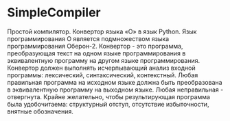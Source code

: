 # SimpleCompiler
Простой компилятор. Конвертор языка «О» в язык Python.
Язык программирования О является подмножеством языка программирования Оберон-2.
Конвертор - это программа, преобразующая текст на одном языке программирования в эквивалентную программу на 
другом языке программирования. Конвертор должен выполнять исчерпывающий анализ входной программы: 
лексический, синтаксический, контекстный. Любая правильная программа на исходном языке должна быть 
преобразована в эквивалентную программу на выходном языке. Любая неправильная - отвергнута. Крайне желательно, 
чтобы результирующая программа была удобочитаема: структурный отступ, отсутствие избыточности, внятные 
обозначения.
